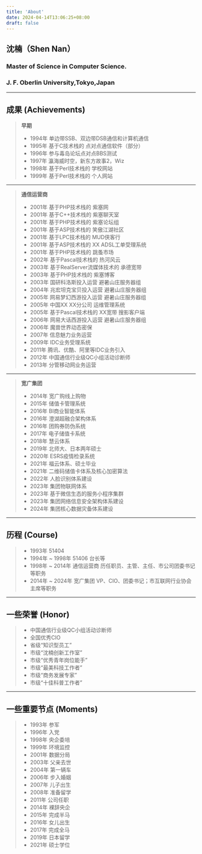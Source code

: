 ```yaml
---
title: 'About'
date: 2024-04-14T13:06:25+08:00
draft: false
---
```

## **沈楠（Shen Nan）**
###  Master of Science in Computer Science.
###  J. F. Oberlin University,Tokyo,Japan
---
## **成果 (Achievements)**
> **早期**  
> * 1994年 单边带SSB、双边带DSB通信和计算机通信  
> * 1995年 基于C技术栈的 点对点通信软件（部分）  
> * 1996年 参与毒岛论坛点对点BBS测试  
> * 1997年 瀛海威时空，新东方故事2，Wiz  
> * 1998年 基于Perl技术栈的 学校网站  
> * 1999年 基于Perl技术栈的 个人网站  
---
> **通信运营商**
> * 2001年 基于PHP技术栈的 紫塞网  
> * 2001年 基于C++技术栈的 紫塞聊天室  
> * 2001年 基于PHP技术栈的 紫塞论坛组  
> *  2001年 基于ASP技术栈的 笑傲江湖社区  
> *  2001年 基于LPC技术栈的 MUD侠客行  
> *  2001年 基于ASP技术栈的 XX ADSL工单受理系统  
> *  2001年 基于PHP技术栈的 跳蚤市场  
> *  2002年 基于Pascal技术栈的 热河风云  
> *  2003年 基于RealServer流媒体技术的 承德宽带  
> *  2003年 基于PHP技术栈的 紫塞博客  
> *  2003年 国研科洛斯投入运营 避暑山庄服务器组  
> *  2004年 兆宏坦克宝贝投入运营 避暑山庄服务器组  
> *  2005年 网易梦幻西游投入运营 避暑山庄服务器组  
> *  2005年 中国XX XX分公司 运维管理系统  
> *  2005年 基于Pascal技术栈的 XX宽带 搜影客户端  
> *  2006年 网易大话西游投入运营 避暑山庄服务器组  
> *  2006年 魔兽世界动态密保  
> *  2007年 信息魅力业务运营  
> *  2009年 IDC业务受理系统  
> *  2011年 腾讯、优酷、阿里等IDC业务引入  
> *  2012年 中国通信行业级QC小组活动诊断师  
> *  2013年 分管移动网业务运营  
---
> **宽广集团**
> *  2014年 宽广购线上购物  
> *  2015年 储值卡管理系统  
> *  2016年 BI商业智能体系  
> *  2016年 澄湖超融合架构体系  
> *  2016年 团购券防伪系统  
> *  2017年 电子储值卡系统  
> *  2018年 慧云体系  
> *  2019年 北师大、日本两年硕士  
> *  2020年 ESRS疫情检录系统  
> *  2021年 福云体系、硕士毕业  
> *  2021年 二维码储值卡体系及核心加密算法  
> *  2022年 人脸识别体系建设  
> *  2023年 集团物联网体系  
> *  2023年 基于微信生态的服务小程序集群  
> *  2023年 集团网络信息安全架构体系建设  
> *  2024年 集团核心数据灾备体系建设  
---
## **历程 (Course)**
> *  1993年 51404   
> *  1994年 ~ 1998年 51406 台长等  
> *  1998年 ~ 2014年 通信运营商 历任职员、主管、主任、市公司团委书记等职务  
> *  2014年 ~ 2024年 宽广集团 VP、CIO、团委书记；市互联网行业协会主席等职务  
---
## **一些荣誉 (Honor)**
> *  中国通信行业级QC小组活动诊断师  
> *  全国优秀CIO  
> *  省级“知识型员工”  
> *  市级“沈楠创新工作室”  
> *  市级“优秀青年岗位能手”  
> *  市级“最美科技工作者”  
> *  市级“商务发展专家”  
> *  市级“十佳科普工作者”  
---
## **一些重要节点 (Moments)**
> *  1993年 参军  
> *  1996年 入党  
> *  1998年 央企委培  
> *  1999年 环境监控  
> *  2001年 数据分局  
> *  2003年 父亲去世  
> *  2004年 第一辆车  
> *  2006年 步入婚姻  
> *  2007年 儿子出生  
> *  2008年 准备留学  
> *  2011年 公司任职  
> *  2014年 裸辞央企  
> *  2015年 完成半马  
> *  2016年 女儿出生  
> *  2017年 完成全马  
> *  2019年 日本留学  
> *  2021年 硕士学位  